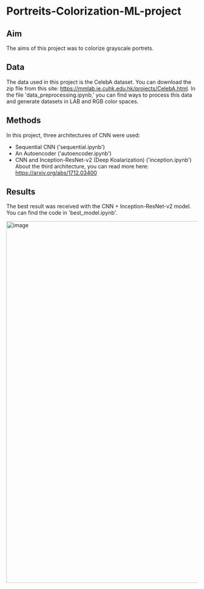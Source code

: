 # Portreits-Colorization-ML-project

## Aim

The aims of this project was to colorize grayscale portrets.

## Data

The data used in this project is the CelebA dataset. You can download the zip file from this site: https://mmlab.ie.cuhk.edu.hk/projects/CelebA.html. In the file 'data_preprocessing.ipynb,' you can find ways to process this data and generate datasets in LAB and RGB color spaces.

## Methods

In this project, three architectures of CNN were used:
- Sequential CNN ('sequential.ipynb')
- An Autoencoder ('autoencoder.ipynb')
- CNN and Inception-ResNet-v2 (Deep Koalarization) ('inception.ipynb')
About the third architecture, you can read more here: https://arxiv.org/abs/1712.03400

## Results
The best result was received with the CNN + Inception-ResNet-v2 model. You can find the code in 'best_model.ipynb'.

<img width="952" alt="image" src="https://github.com/tania5496/Image-Colorization-ML-project-/assets/116711583/7bda0aae-106c-4256-8409-59bc80ea2440">
